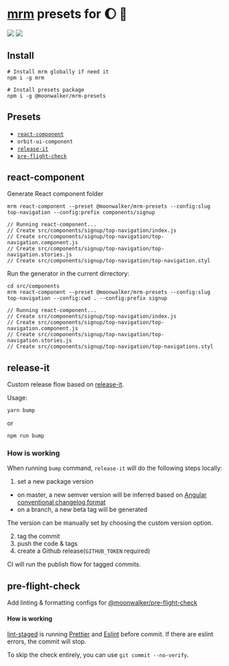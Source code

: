 # [mrm](https://github.com/sapegin/mrm) presets for :moon: :walking:

[![](https://img.shields.io/npm/v/@moonwalker/mrm-presets.svg)](https://www.npmjs.com/package/@moonwalker/mrm-presets)
![](https://badges.renovateapi.com/github/moonwalker/mrm-presets)

## Install

```shell
# Install mrm globally if need it
npm i -g mrm

# Install presets package
npm i -g @moonwalker/mrm-presets

```

## Presets

- [`react-component`](#react-component)
- `orbit-ui-component`
- [`release-it`](#release-it)
- [`pre-flight-check`](#pre-flight-check)

## react-component

Generate React component folder

```shell
mrm react-component --preset @moonwalker/mrm-presets --config:slug top-navigation --config:prefix components/signup

// Running react-component...
// Create src/components/signup/top-navigation/index.js
// Create src/components/signup/top-navigation/top-navigation.component.js
// Create src/components/signup/top-navigation/top-navigation.stories.js
// Create src/components/signup/top-navigation/top-navigation.styl
```

Run the generator in the current dirrectory:

```shell
cd src/components
mrm react-component --preset @moonwalker/mrm-presets --config:slug top-navigation --config:cwd . --config:prefix signup

// Running react-component...
// Create src/components/signup/top-navigation/index.js
// Create src/components/signup/top-navigation/top-navigation.component.js
// Create src/components/signup/top-navigation/top-navigation.stories.js
// Create src/components/signup/top-navigation/top-navigations.styl
```

## release-it

Custom release flow based on [release-it](https://github.com/release-it/release-it).

Usage:
```shell
yarn bump
```

or
```shell
npm run bump
```

### How is working

When running `bump` command, `release-it` will do the following steps locally:

1. set a new package version
  - on master, a new semver version will be inferred based on [Angular conventional changelog format](https://github.com/conventional-changelog/conventional-changelog/blob/master/packages/conventional-changelog-angular/README.md)
  - on a branch, a new beta tag will be generated

  The version can be manually set by choosing the custom version option.

2. tag the commit
3. push the code & tags
4. create a Github release(`GITHUB_TOKEN` required)

CI will run the publish flow for tagged commits.

## pre-flight-check

Add linting & formatting configs for [@moonwalker/pre-flight-check](https://github.com/moonwalker/pre-flight-check)

#### How is working
[lint-staged](https://www.npmjs.com/package/lint-staged) is running [Prettier](https://www.npmjs.com/package/prettier) and [Eslint](https://www.npmjs.com/package/eslint) before commit. If there are eslint errors, the commit will stop.

To skip the check entirely, you can use `git commit --no-verify`.
